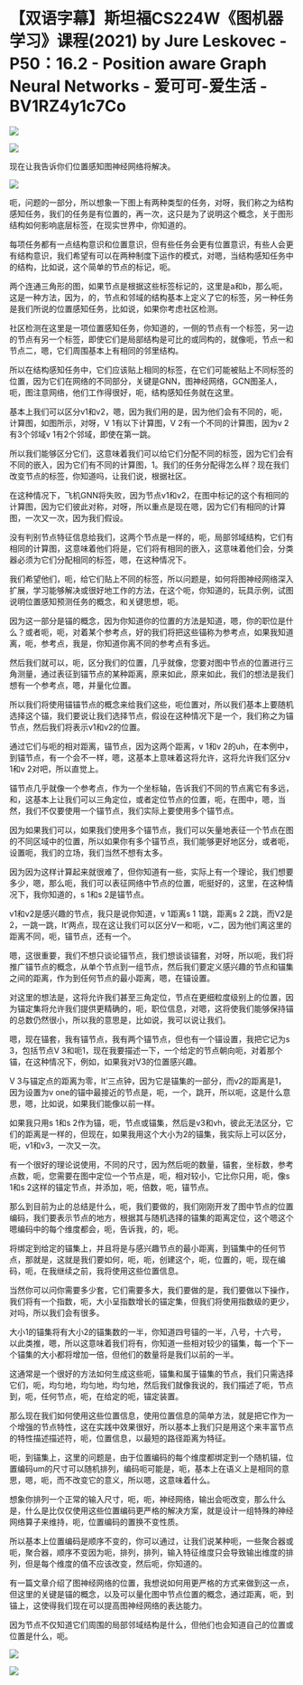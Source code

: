 # 【双语字幕】斯坦福CS224W《图机器学习》课程(2021) by Jure Leskovec - P50：16.2 - Position aware Graph Neural Networks - 爱可可-爱生活 - BV1RZ4y1c7Co

![](img/6cb9fe7827cdb22834997a3c01e3c32c_0.png)

![](img/6cb9fe7827cdb22834997a3c01e3c32c_1.png)

现在让我告诉你们位置感知图神经网络将解决。

![](img/6cb9fe7827cdb22834997a3c01e3c32c_3.png)

呃，问题的一部分，所以想象一下图上有两种类型的任务，对呀，我们称之为结构感知任务，我们的任务是有位置的，再一次，这只是为了说明这个概念，关于图形结构如何影响底层标签，在现实世界中，你知道的。

每项任务都有一点结构意识和位置意识，但有些任务会更有位置意识，有些人会更有结构意识，我们希望有可以在两种制度下运作的模式，对嗯，当结构感知任务中的结构，比如说，这个简单的节点的标记，呃。

两个连通三角形的图，如果节点是根据这些标签标记的，这里是a和b，那么呃，这是一种方法，因为，的，节点和邻域的结构基本上定义了它的标签，另一种任务是我们所说的位置感知任务，比如说，如果你考虑社区检测。

社区检测在这里是一项位置感知任务，你知道的，一侧的节点有一个标签，另一边的节点有另一个标签，即使它们是局部结构是可比的或同构的，就像呃，节点一和节点二，嗯，它们周围基本上有相同的邻里结构。

所以在结构感知任务中，它们应该贴上相同的标签，在它们可能被贴上不同标签的位置，因为它们在网络的不同部分，关键是GNN，图神经网络，GCN图圣人，呃，图注意网络，他们工作得很好，呃，结构感知任务就在这里。

基本上我们可以区分v1和v2，嗯，因为我们用的是，因为他们会有不同的，呃，计算图，如图所示，对呀，V 1有以下计算图，V 2有一个不同的计算图，因为v 2有3个邻域v 1有2个邻域，即使在第一跳。

所以我们能够区分它们，这意味着我们可以给它们分配不同的标签，因为它们会有不同的嵌入，因为它们有不同的计算图，1。我们的任务分配得怎么样？现在我们改变节点的标签，你知道吗，让我们说，根据社区。

在这种情况下，飞机GNN将失败，因为节点v1和v2，在图中标记的这个有相同的计算图，因为它们彼此对称，对呀，所以重点是现在嗯，因为它们有相同的计算图，一次又一次，因为我们假设。

没有判别节点特征信息给我们，这两个节点是一样的，呃，局部邻域结构，它们有相同的计算图，这意味着他们将是，它们将有相同的嵌入，这意味着他们会，分类器必须为它们分配相同的标签，嗯，在这种情况下。

我们希望他们，呃，给它们贴上不同的标签，所以问题是，如何将图神经网络深入扩展，学习能够解决或很好地工作的方法，在这个呃，你知道的，玩具示例，试图说明位置感知预测任务的概念，和关键思想，呃。

因为这一部分是锚的概念，因为你知道你的位置的方法是知道，嗯，你的职位是什么？或者呃，呃，对着某个参考点，好的我们将把这些锚称为参考点，如果我知道离，呃，参考点，我是，你知道你离不同的参考点有多远。

然后我们就可以，呃，区分我们的位置，几乎就像，您要对图中节点的位置进行三角测量，通过表征到锚节点的某种距离，原来如此，原来如此，我们的想法是我们想有一个参考点，嗯，并量化位置。

所以我们将使用锚锚节点的概念来给我们这些，呃位置对，所以我们基本上要随机选择这个锚，我们要说让我们选择节点，假设在这种情况下是一个，我们称之为锚节点，然后我们将表示v1和v2的位置。

通过它们与呃的相对距离，锚节点，因为这两个距离，v 1和v 2的uh，在本例中，到锚节点，有一个会不一样，嗯，这基本上意味着这将允许，这将允许我们区分v 1和v 2对吧，所以直觉上。

锚节点几乎就像一个参考点，作为一个坐标轴，告诉我们不同的节点离它有多远，和，这基本上让我们可以三角定位，或者定位节点的位置，呃，在图中，嗯，当然，我们不仅要使用一个锚节点，我们实际上要使用多个锚节点。

因为如果我们可以，如果我们使用多个锚节点，我们可以矢量地表征一个节点在图的不同区域中的位置，所以如果你有多个锚节点，我们能够更好地区分，或者呃，设置呃，我们的立场，我们当然不想有太多。

因为因为这样计算起来就很难了，但你知道有一些，实际上有一个理论，我们想要多少，嗯，那么呃，我们可以表征网络中节点的位置，呃挺好的，这里，在这种情况下，我你知道的，s 1和s 2是锚节点。

v1和v2是感兴趣的节点，我只是说你知道，v 1距离s 1 1跳，距离s 2 2跳，而V2是2，一跳一跳，It’两点，现在这让我们可以区分V一和呃，v二，因为他们离这里的距离不同，呃，锚节点，还有一个。

嗯，这很重要，我们不想只谈论锚节点，我们想谈谈锚套，对呀，所以呃，我们将推广锚节点的概念，从单个节点到一组节点，然后我们要定义感兴趣的节点和锚集之间的距离，作为到任何节点的最小距离，嗯，在锚设置。

对这里的想法是，这将允许我们甚至三角定位，节点在更细粒度级别上的位置，因为锚定集将允许我们提供更精确的，呃，职位信息，对嗯，这将使我们能够保持锚的总数仍然很小，所以我的意思是，比如说，我可以说让我们。

嗯，现在锚套，我有锚节点，我有两个锚节点，但也有一个锚设置，我把它记为s 3，包括节点V 3和呃1，现在我要描述一下，一个给定的节点朝向呃，对着那个锚，在这种情况下，例如，如果我对V3的位置感兴趣。

V 3与锚定点的距离为零，It’三点钟，因为它是锚集的一部分，而v2的距离是1，因为设置为v one的锚中最接近的节点是，呃，一个，跳开，所以呃，这是什么意思，嗯，比如说，如果我们能像以前一样。

如果我只用s 1和s 2作为锚，呃，节点或锚集，然后是v3和vh，彼此无法区分，它们的距离是一样的，但现在，如果我用这个大小为2的锚集，我实际上可以区分，呃，v1和v3，一次又一次。

有一个很好的理论说使用，不同的尺寸，因为然后呃的数量，锚套，坐标数，参考点数，呃，您需要在图中定位一个节点是，呃，相对较小，它比你只用，呃，像s 1和s 2这样的锚定节点，并添加，呃，倍数，呃，锚节点。

那么到目前为止的总结是什么，呃，我们要做的，我们刚刚开发了图中节点的位置编码，我们要表示节点的地方，根据其与随机选择的锚集的距离定位，这个嗯这个嗯编码中的每个维度都会，呃，告诉我，的，呃。

将绑定到给定的锚集上，并且将是与感兴趣节点的最小距离，到锚集中的任何节点，那就是，这就是我们要如何，呃，呃，创建这个，呃，位置的，呃，现在编码，呃，在我继续之前，我将使用这些位置信息。

当然你可以问你需要多少套，它们需要多大，我们要做的是，我们要做以下操作，我们将有一个指数，呃，大小呈指数增长的锚定集，但我们将使用指数级的更少，对吗，所以我们会有很多。

大小1的锚集将有大小2的锚集数的一半，你知道四号锚的一半，八号，十六号，以此类推，嗯，所以这意味着我们将有，你知道一些相对较少的锚集，每一个下一个锚集的大小都将增加一倍，但他们的数量将是我们以前的一半。

这通常是一个很好的方法如何生成这些呃，锚集和属于锚集的节点，我们只需选择它们，呃，均匀地，均匀地，均匀地，然后我们就像我说的，我们描述了呃，节点到，呃，任何节点，呃，在给定的呃，锚定装置。

那么现在我们如何使用这些位置信息，使用位置信息的简单方法，就是把它作为一个增强的节点特性，这在实践中效果很好，所以基本上我们只是用这个来丰富节点的特性描述描述符，呃，位置信息，以最短的路径距离为特征。

呃，到锚集上，这里的问题是，由于位置编码的每个维度都绑定到一个随机锚，位置编码um的尺寸可以随机排列，编码呃可能是，呃，基本上在语义上是相同的意思，嗯，呃，而不改变它的意义，所以嗯，这意味着什么。

想象你排列一个正常的输入尺寸，呃，呃，神经网络，输出会呃改变，那么什么是，什么是比仅仅使用这些位置编码更严格的解决方案，就是设计一组特殊的神经网络算子来维持，呃，位置编码的置换不变性质。

所以基本上位置编码是顺序不变的，你可以通过，让我们说某种呃，一些聚合器或呃，聚合器，顺序不变因为呃，排列，排列，输入特征维度只会导致输出维度的排列，但是每个维度的值不应该改变，然后呃，你知道的。

有一篇文章介绍了图神经网络的位置，我想说如何用更严格的方式来做到这一点，但这里的关键是锚的概念，以及可以量化图中节点位置的概念，通过距离，呃，到锚上，这使得我们现在可以提高图神经网络的表达能力。

因为节点不仅知道它们周围的局部邻域结构是什么，但他们也会知道自己的位置或位置是什么，呃。

![](img/6cb9fe7827cdb22834997a3c01e3c32c_5.png)

![](img/6cb9fe7827cdb22834997a3c01e3c32c_6.png)